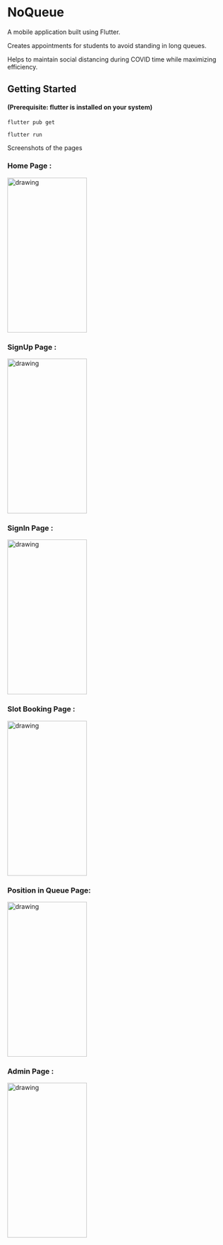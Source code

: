# NoQueue

A mobile application built using Flutter.<br/>

Creates appointments for students to avoid standing in long queues.<br/>

Helps to maintain social distancing during COVID time while maximizing
efficiency.

## Getting Started
#### (Prerequisite: flutter is installed on your system)
```
flutter pub get

flutter run
```


Screenshots of the pages

### Home Page :

<img src="https://user-images.githubusercontent.com/43072879/119342368-9d0ce280-bcb2-11eb-805b-9de0616307a5.jpeg" alt="drawing" style="width:180px;height:350px;"/>

### SignUp Page :

<img src="https://user-images.githubusercontent.com/43072879/119342417-ae55ef00-bcb2-11eb-84f9-156e2a5e708c.jpeg" alt="drawing" style="width:180px;height:350px;"/>


### SignIn Page :

<img src="https://user-images.githubusercontent.com/43072879/119342450-b9108400-bcb2-11eb-9534-91ed83c96816.jpeg" alt="drawing" style="width:180px;height:350px;"/>

### Slot Booking Page :

<img src="https://user-images.githubusercontent.com/43072879/119342484-c62d7300-bcb2-11eb-9add-e28eec211dbd.jpeg" alt="drawing" style="width:180px;height:350px;"/>

### Position in Queue Page:

<img src="https://user-images.githubusercontent.com/43072879/119342588-ef4e0380-bcb2-11eb-9179-c54044936aa1.jpeg" alt="drawing" style="width:180px;height:350px;"/>

### Admin Page : 

<img src="https://user-images.githubusercontent.com/43072879/119342628-fd9c1f80-bcb2-11eb-8914-0283906e838c.jpeg" alt="drawing" style="width:180px;height:350px;"/>

